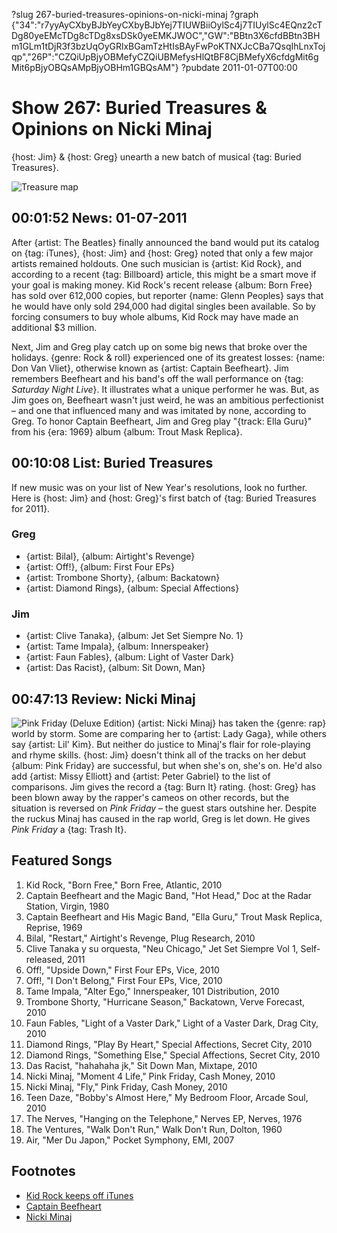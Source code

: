 ?slug 267-buried-treasures-opinions-on-nicki-minaj
?graph {"34":"r7yyAyCXbyBJbYeyCXbyBJbYej7TIUWBiiOylSc4j7TIUylSc4EQnz2cTDg80yeEMcTDg8cTDg8xsDSk0yeEMKJWOC","GW":"BBtn3X6cfdBBtn3BHm1GLm1tDjR3f3bzUqOyGRlxBGamTzHtIsBAyFwPoKTNXJcCBa7QsqIhLnxTojqp","26P":"CZQiUpBjyOBMefyCZQiUBMefysHlQtBF8CjBMefyX6cfdgMit6gMit6pBjyOBQsAMpBjyOBHm1GBQsAM"}
?pubdate 2011-01-07T00:00

# Show 267: Buried Treasures & Opinions on Nicki Minaj 
{host: Jim} & {host: Greg} unearth a new batch of musical {tag: Buried Treasures}.

![Treasure map](//static.soundopinions.org/images/buriedtreasures/mapcoins.jpg)

## 00:01:52 News: 01-07-2011 
After {artist: The Beatles} finally announced the band would put its catalog on {tag: iTunes}, {host: Jim} and {host: Greg} noted that only a few major artists remained holdouts. One such musician is {artist: Kid Rock}, and according to a recent {tag: Billboard} article, this might be a smart move if your goal is making money. Kid Rock's recent release {album: Born Free} has sold over 612,000 copies, but reporter {name: Glenn Peoples} says that he would have only sold 294,000 had digital singles been available. So by forcing consumers to buy whole albums, Kid Rock may have made an additional $3 million.

Next, Jim and Greg play catch up on some big news that broke over the holidays. {genre: Rock & roll} experienced one of its greatest losses: {name: Don Van Vliet}, otherwise known as {artist: Captain Beefheart}. Jim remembers Beefheart and his band's off the wall performance on {tag: *Saturday Night Live*}. It illustrates what a unique performer he was. But, as Jim goes on, Beefheart wasn't just weird, he was an ambitious perfectionist – and one that influenced many and was imitated by none, according to Greg. To honor Captain Beefheart, Jim and Greg play "{track: Ella Guru}" from his {era: 1969} album {album: Trout Mask Replica}. 

## 00:10:08 List: Buried Treasures
If new music was on your list of New Year's resolutions, look no further. Here is {host: Jim} and {host: Greg}'s first batch of {tag: Buried Treasures for 2011}.

### Greg
- {artist: Bilal}, {album: Airtight's Revenge}
- {artist: Off!}, {album: First Four EPs}
- {artist: Trombone Shorty}, {album: Backatown}
- {artist: Diamond Rings}, {album: Special Affections}

### Jim
- {artist: Clive Tanaka}, {album: Jet Set Siempre No. 1}
- {artist: Tame Impala}, {album: Innerspeaker}
- {artist: Faun Fables}, {album: Light of Vaster Dark}
- {artist: Das Racist}, {album: Sit Down, Man}

## 00:47:13 Review: Nicki Minaj
![Pink Friday (Deluxe Edition)](//static.soundopinions.org/assets/267/26P0.jpg "278464538/443207964")
{artist: Nicki Minaj} has taken the {genre: rap} world by storm. Some are comparing her to {artist: Lady Gaga}, while others say {artist: Lil' Kim}. But neither do justice to Minaj's flair for role-playing and rhyme skills. {host: Jim} doesn't think all of the tracks on her debut {album: Pink Friday} are successful, but when she's on, she's on. He'd also add {artist: Missy Elliott} and {artist: Peter Gabriel} to the list of comparisons. Jim gives the record a {tag: Burn It} rating. {host: Greg} has been blown away by the rapper's cameos on other records, but the situation is reversed on *Pink Friday* – the guest stars outshine her. Despite the ruckus Minaj has caused in the rap world, Greg is let down. He gives *Pink Friday* a {tag: Trash It}.

## Featured Songs
1. Kid Rock, "Born Free," Born Free, Atlantic, 2010
2. Captain Beefheart and the Magic Band, "Hot Head," Doc at the Radar Station, Virgin, 1980
3. Captain Beefheart and His Magic Band, "Ella Guru," Trout Mask Replica, Reprise, 1969
4. Bilal, "Restart," Airtight's Revenge, Plug Research, 2010
5. Clive Tanaka y su orquesta, "Neu Chicago," Jet Set Siempre Vol 1, Self-released, 2011
6. Off!, "Upside Down," First Four EPs, Vice, 2010
7. Off!, "I Don't Belong," First Four EPs, Vice, 2010
8. Tame Impala, "Alter Ego," Innerspeaker, 101 Distribution, 2010
9. Trombone Shorty, "Hurricane Season," Backatown, Verve Forecast, 2010
10. Faun Fables, "Light of a Vaster Dark," Light of a Vaster Dark, Drag City, 2010
11. Diamond Rings, "Play By Heart," Special Affections, Secret City, 2010
12. Diamond Rings, "Something Else," Special Affections, Secret City, 2010
13. Das Racist, "hahahaha jk," Sit Down Man, Mixtape, 2010
14. Nicki Minaj, "Moment 4 Life," Pink Friday, Cash Money, 2010
15. Nicki Minaj, "Fly," Pink Friday, Cash Money, 2010
16. Teen Daze, "Bobby's Almost Here," My Bedroom Floor, Arcade Soul, 2010
17. The Nerves, "Hanging on the Telephone," Nerves EP, Nerves, 1976
18. The Ventures, "Walk Don't Run," Walk Don't Run, Dolton, 1960
19. Air, "Mer Du Japon," Pocket Symphony, EMI, 2007

## Footnotes
- [Kid Rock keeps off iTunes](http://www.billboard.com/biz/articles/news/retail/1196060/analysis-is-kid-rock-making-millions-by-not-selling-his-music-on)
- [Captain Beefheart](http://www.beefheart.com/)
- [Nicki Minaj](http://mypinkfriday.com/)
